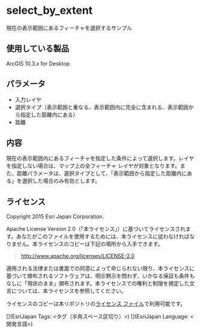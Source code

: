 ﻿# select_by_extent

現在の表示範囲にあるフィーチャを選択するサンプル

## 使用している製品

ArcGIS 10.3.x for Desktop

## パラメータ

* 入力レイヤ
* 選択タイプ（表示範囲と重なる、表示範囲内に完全に含まれる、表示範囲から指定した距離内にある）
* 距離

## 内容
現在の表示範囲内にあるフィーチャを指定した条件によって選択します。レイヤを指定しない場合は、マップ上の全フィーチャ レイヤが対象となります。また、距離パラメータは、選択タイプとして、「表示範囲から指定した距離内にある」を選択した場合のみ有効とします。

## ライセンス
Copyright 2015 Esri Japan Corporation.

Apache License Version 2.0（「本ライセンス」）に基づいてライセンスされます。あなたがこのファイルを使用するためには、本ライセンスに従わなければなりません。本ライセンスのコピーは下記の場所から入手できます。

> http://www.apache.org/licenses/LICENSE-2.0

適用される法律または書面での同意によって命じられない限り、本ライセンスに基づいて頒布されるソフトウェアは、明示黙示を問わず、いかなる保証も条件もなしに「現状のまま」頒布されます。本ライセンスでの権利と制限を規定した文言については、本ライセンスを参照してください。

ライセンスのコピーは本リポジトリの[ライセンス ファイル](./LICENSE)で利用可能です。

[](EsriJapan Tags: <タグ（半角スペース区切り）>)
[](EsriJapan Language: <開発言語>)

